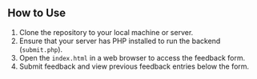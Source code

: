 ## How to Use
1. Clone the repository to your local machine or server.
2. Ensure that your server has PHP installed to run the backend (`submit.php`).
3. Open the `index.html` in a web browser to access the feedback form.
4. Submit feedback and view previous feedback entries below the form.
